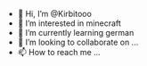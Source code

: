 - 👋 Hi, I’m @Kirbitooo
- 👀 I’m interested in minecraft
- 🌱 I’m currently learning german
- 💞️ I’m looking to collaborate on ...
- 📫 How to reach me ...

<!---
Kirbitooo/Kirbitooo is a ✨ special ✨ repository because its `README.md` (this file) appears on your GitHub profile.
You can click the Preview link to take a look at your changes.
--->
